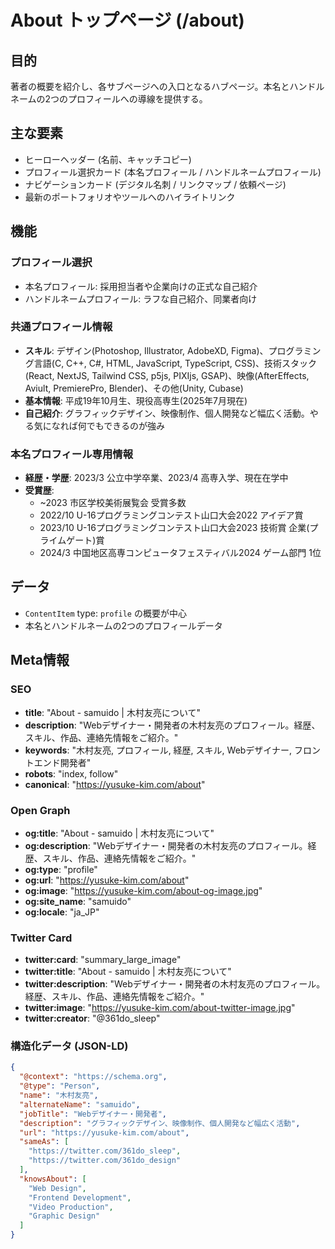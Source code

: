 # About トップページ (/about)

## 目的

著者の概要を紹介し、各サブページへの入口となるハブページ。本名とハンドルネームの2つのプロフィールへの導線を提供する。

## 主な要素

- ヒーローヘッダー (名前、キャッチコピー)
- プロフィール選択カード (本名プロフィール / ハンドルネームプロフィール)
- ナビゲーションカード (デジタル名刺 / リンクマップ / 依頼ページ)
- 最新のポートフォリオやツールへのハイライトリンク

## 機能

### プロフィール選択

- 本名プロフィール: 採用担当者や企業向けの正式な自己紹介
- ハンドルネームプロフィール: ラフな自己紹介、同業者向け

### 共通プロフィール情報

- **スキル**: デザイン(Photoshop, Illustrator, AdobeXD, Figma)、プログラミング言語(C, C++, C#, HTML, JavaScript, TypeScript, CSS)、技術スタック(React, NextJS, Tailwind CSS, p5js, PIXIjs, GSAP)、映像(AfterEffects, Aviult, PremierePro, Blender)、その他(Unity, Cubase)
- **基本情報**: 平成19年10月生、現役高専生(2025年7月現在)
- **自己紹介**: グラフィックデザイン、映像制作、個人開発など幅広く活動。やる気になれば何でもできるのが強み

### 本名プロフィール専用情報

- **経歴・学歴**: 2023/3 公立中学卒業、2023/4 高専入学、現在在学中
- **受賞歴**:
  - ~2023 市区学校美術展覧会 受賞多数
  - 2022/10 U-16プログラミングコンテスト山口大会2022 アイデア賞
  - 2023/10 U-16プログラミングコンテスト山口大会2023 技術賞 企業(プライムゲート)賞
  - 2024/3 中国地区高専コンピュータフェスティバル2024 ゲーム部門 1位

## データ

- `ContentItem` type: `profile` の概要が中心
- 本名とハンドルネームの2つのプロフィールデータ

## Meta情報

### SEO

- **title**: "About - samuido | 木村友亮について"
- **description**: "Webデザイナー・開発者の木村友亮のプロフィール。経歴、スキル、作品、連絡先情報をご紹介。"
- **keywords**: "木村友亮, プロフィール, 経歴, スキル, Webデザイナー, フロントエンド開発者"
- **robots**: "index, follow"
- **canonical**: "https://yusuke-kim.com/about"

### Open Graph

- **og:title**: "About - samuido | 木村友亮について"
- **og:description**: "Webデザイナー・開発者の木村友亮のプロフィール。経歴、スキル、作品、連絡先情報をご紹介。"
- **og:type**: "profile"
- **og:url**: "https://yusuke-kim.com/about"
- **og:image**: "https://yusuke-kim.com/about-og-image.jpg"
- **og:site_name**: "samuido"
- **og:locale**: "ja_JP"

### Twitter Card

- **twitter:card**: "summary_large_image"
- **twitter:title**: "About - samuido | 木村友亮について"
- **twitter:description**: "Webデザイナー・開発者の木村友亮のプロフィール。経歴、スキル、作品、連絡先情報をご紹介。"
- **twitter:image**: "https://yusuke-kim.com/about-twitter-image.jpg"
- **twitter:creator**: "@361do_sleep"

### 構造化データ (JSON-LD)

```json
{
  "@context": "https://schema.org",
  "@type": "Person",
  "name": "木村友亮",
  "alternateName": "samuido",
  "jobTitle": "Webデザイナー・開発者",
  "description": "グラフィックデザイン、映像制作、個人開発など幅広く活動",
  "url": "https://yusuke-kim.com/about",
  "sameAs": [
    "https://twitter.com/361do_sleep",
    "https://twitter.com/361do_design"
  ],
  "knowsAbout": [
    "Web Design",
    "Frontend Development",
    "Video Production",
    "Graphic Design"
  ]
}
```
